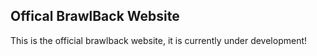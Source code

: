 ## Offical BrawlBack Website

This is the official brawlback website, it is currently under development!